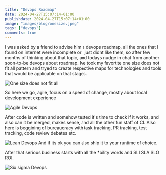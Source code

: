 ```yaml
---
title: "Devops Roadmap"
date: 2024-04-27T15:07:14+01:00
publishdate: 2024-04-27T15:07:14+01:00
image: "images/blog/onesize.jpeg"
tags: ["devops"]
comments: true
---
```

I was asked by a friend to advise him a devops roadmap, all the ones that I found on internet
were incomplete or i just didnt like them, so after few months of thinking about that topic,
and todays nudge in chat from another soon-to-be devops about roadmap. Ive took my favortite one size does not fit all pattern and tryed to create respective maps for technologies and tools that would be applicable on that stages.

![One size does not fit all](/images/blog/onesize.jpeg)

So here we go, agile, focus on a speed of change, mostly about local development experience

![Agile Devops](/images/blog/Agile_devops_apr_2024.png)

After code is written and somehow tested it's time to check if it works, and also can it be merged, makes sense, and all the other fun staff of CI. Also here is beggining of bureaucracy with task tracking, PR tracking, test tracking, code review debates etc.

![Lean Devops](/images/blog/Lean_Devops_Apr_2024.png)
And if its ok you can also ship it to your runtime of choice.

After that serious business starts with all the *bility words and SLI SLA SLO ROI.

![Six sigma Devops](/images/blog/Six_Sigma_Devops_Apr_2024.png)
